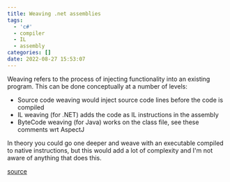 ```yaml
---
title: Weaving .net assemblies
tags:
  - 'c#'
  - compiler
  - IL
  - assembly
categories: []
date: 2022-08-27 15:53:07
---
```


Weaving refers to the process of injecting functionality into an existing program. This can be done conceptually at a number of levels:

- Source code weaving would inject source code lines before the code is compiled
- IL weaving (for .NET) adds the code as IL instructions in the assembly
- ByteCode weaving (for Java) works on the class file, see these comments wrt AspectJ 

In theory you could go one deeper and weave with an executable compiled to native instructions, but this would add a lot of complexity and I'm not aware of anything that does this.

[source](https://stackoverflow.com/questions/189359/what-is-il-weaving)